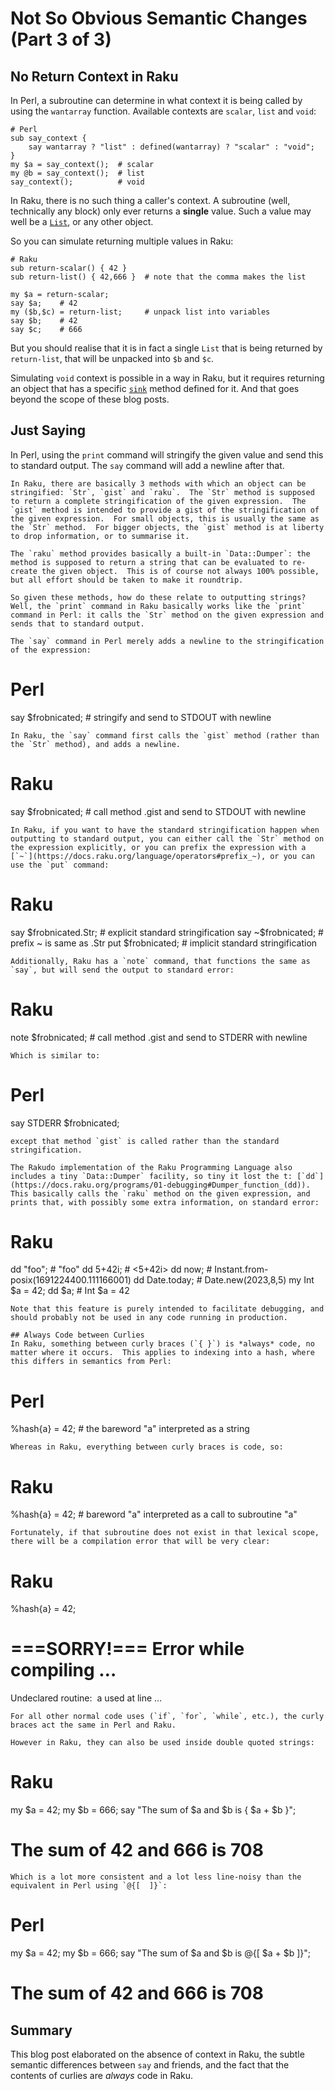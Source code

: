 # Not So Obvious Semantic Changes (Part 3 of 3)

## No Return Context in Raku
In Perl, a subroutine can determine in what context it is being called by using the `wantarray` function.  Available contexts are `scalar`, `list` and `void`:
```
# Perl
sub say_context {
    say wantarray ? "list" : defined(wantarray) ? "scalar" : "void";
}
my $a = say_context();  # scalar
my @b = say_context();  # list
say_context();          # void
```
In Raku, there is no such thing a caller's context.  A subroutine (well, technically any block) only ever returns a **single** value.  Such a value may well be a [`List`](https://docs.raku.org/type/List), or any other object.

So you can simulate returning multiple values in Raku:
```
# Raku
sub return-scalar() { 42 }
sub return-list() { 42,666 }  # note that the comma makes the list

my $a = return-scalar;
say $a;    # 42
my ($b,$c) = return-list;     # unpack list into variables
say $b;    # 42
say $c;    # 666
```
But you should realise that it is in fact a single `List` that is being returned by `return-list`, that will be unpacked into `$b` and `$c`.

Simulating `void` context is possible in a way in Raku, but it requires returning an object that has a specific [`sink`](https://docs.raku.org/syntax/sink%20context) method defined for it.  And that goes beyond the scope of these blog posts.

## Just Saying
In Perl, using the `print` command will stringify the given value and send this to standard output.  The `say` command will add a newline after that.
```
In Raku, there are basically 3 methods with which an object can be stringified: `Str`, `gist` and `raku`.  The `Str` method is supposed to return a complete stringification of the given expression.  The `gist` method is intended to provide a gist of the stringification of the given expression.  For small objects, this is usually the same as the `Str` method.  For bigger objects, the `gist` method is at liberty to drop information, or to summarise it.

The `raku` method provides basically a built-in `Data::Dumper`: the method is supposed to return a string that can be evaluated to re-create the given object.  This is of course not always 100% possible, but all effort should be taken to make it roundtrip.

So given these methods, how do these relate to outputting strings?  Well, the `print` command in Raku basically works like the `print` command in Perl: it calls the `Str` method on the given expression and sends that to standard output.

The `say` command in Perl merely adds a newline to the stringification of the expression:
```
# Perl
say $frobnicated;  # stringify and send to STDOUT with newline
```
In Raku, the `say` command first calls the `gist` method (rather than the `Str` method), and adds a newline.
```
# Raku
say $frobnicated;  # call method .gist and send to STDOUT with newline
```
In Raku, if you want to have the standard stringification happen when outputting to standard output, you can either call the `Str` method on the expression explicitly, or you can prefix the expression with a [`~`](https://docs.raku.org/language/operators#prefix_~), or you can use the `put` command:
```
# Raku
say $frobnicated.Str;  # explicit standard stringification
say ~$frobnicated;     # prefix ~ is same as .Str
put $frobnicated;      # implicit standard stringification
```
Additionally, Raku has a `note` command, that functions the same as `say`, but will send the output to standard error:
```
# Raku
note $frobnicated;  # call method .gist and send to STDERR with newline
```
Which is similar to:
```
# Perl
say STDERR $frobnicated;
```
except that method `gist` is called rather than the standard stringification.

The Rakudo implementation of the Raku Programming Language also includes a tiny `Data::Dumper` facility, so tiny it lost the t: [`dd`](https://docs.raku.org/programs/01-debugging#Dumper_function_(dd)).  This basically calls the `raku` method on the given expression, and prints that, with possibly some extra information, on standard error:
```
# Raku
dd "foo";       # "foo"
dd 5+42i;       # <5+42i>
dd now;         # Instant.from-posix(1691224400.111166001)
dd Date.today;  # Date.new(2023,8,5)
my Int $a = 42;
dd $a;          # Int $a = 42
```
Note that this feature is purely intended to facilitate debugging, and should probably not be used in any code running in production.

## Always Code between Curlies
In Raku, something between curly braces (`{ }`) is *always* code, no matter where it occurs.  This applies to indexing into a hash, where this differs in semantics from Perl:
```
# Perl
%hash{a} = 42;  # the bareword "a" interpreted as a string
```
Whereas in Raku, everything between curly braces is code, so:
```
# Raku
%hash{a} = 42;  # bareword "a" interpreted as a call to subroutine "a"
```
Fortunately, if that subroutine does not exist in that lexical scope, there will be a compilation error that will be very clear:
```
# Raku
%hash{a} = 42;
# ===SORRY!=== Error while compiling …
Undeclared routine:     a
used at line …
```
For all other normal code uses (`if`, `for`, `while`, etc.), the curly braces act the same in Perl and Raku.

However in Raku, they can also be used inside double quoted strings:
```
# Raku
my $a = 42;
my $b = 666;
say "The sum of $a and $b is { $a + $b }";
# The sum of 42 and 666 is 708
```
Which is a lot more consistent and a lot less line-noisy than the equivalent in Perl using `@{[  ]}`:
```
# Perl
my $a = 42;
my $b = 666;
say "The sum of $a and $b is @{[ $a + $b ]}";
# The sum of 42 and 666 is 708

## Summary
This blog post elaborated on the absence of context in Raku, the subtle semantic differences between `say` and friends, and the fact that the contents of curlies are *always* code in Raku.
